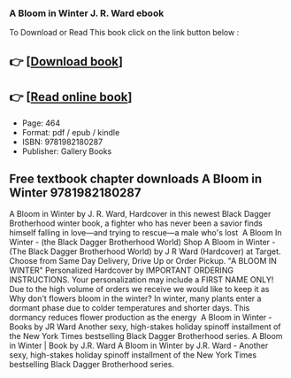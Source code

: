 ### A Bloom in Winter J. R. Ward ebook

To Download or Read This book click on the link button below :

## 👉  [**[Download book](http://get-pdfs.com/download.php?group=book&from=github.com&id=721795&lnk=1081 "Download book")**]

## 👉  [**[Read online book](http://get-pdfs.com/download.php?group=book&from=github.com&id=721795&lnk=1081 "Read online book")**]


* Page: 464
* Format: pdf / epub / kindle
* ISBN: 9781982180287
* Publisher: Gallery Books



## Free textbook chapter downloads A Bloom in Winter 9781982180287



 A Bloom in Winter by J. R. Ward, Hardcover in this newest Black Dagger Brotherhood winter book, a fighter who has never been a savior finds himself falling in love—and trying to rescue—a male who&#039;s lost 
 A Bloom In Winter - (the Black Dagger Brotherhood World) Shop A Bloom in Winter - (The Black Dagger Brotherhood World) by J R Ward (Hardcover) at Target. Choose from Same Day Delivery, Drive Up or Order Pickup.
 &quot;A BLOOM IN WINTER&quot; Personalized Hardcover by IMPORTANT ORDERING INSTRUCTIONS. Your personalization may include a FIRST NAME ONLY! Due to the high volume of orders we receive we would like to keep it as 
 Why don&#039;t flowers bloom in the winter? In winter, many plants enter a dormant phase due to colder temperatures and shorter days. This dormancy reduces flower production as the energy 
 A Bloom in Winter - Books by JR Ward Another sexy, high-stakes holiday spinoff installment of the New York Times bestselling Black Dagger Brotherhood series.
 A Bloom in Winter | Book by J.R. Ward A Bloom in Winter by J.R. Ward - Another sexy, high-stakes holiday spinoff installment of the New York Times bestselling Black Dagger Brotherhood series.





